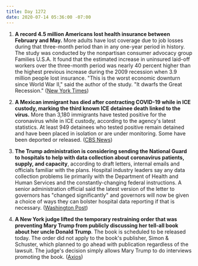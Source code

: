 ```yaml
---
title: Day 1272
date: 2020-07-14 05:36:00 -07:00
---
```


1. **A record 4.5 million Americans lost health insurance between February and May.** More adults have lost coverage due to job losses during that three-month period than in any one-year period in history. The study was conducted by the nonpartisan consumer advocacy group Families U.S.A. It found that the estimated increase in uninsured laid-off workers over the three-month period was nearly 40 percent higher than the highest previous increase during the 2009 recession when 3.9 million people lost insurance. "This is the worst economic downturn since World War II," said the author of the study. "It dwarfs the Great Recession." ([New York Times](https://www.nytimes.com/2020/07/13/world/coronavirus-updates.html#link-4a45abca))

2. **A Mexican immigrant has died after contracting COVID-19 while in ICE custody, marking the third known ICE detainee death linked to the virus.** More than 3,180 immigrants have tested positive for the coronavirus while in ICE custody, according to the agency's latest statistics. At least 949 detainees who tested positive remain detained and have been placed in isolation or are under monitoring. Some have been deported or released. ([CBS News](https://www.cbsnews.com/news/third-immigrant-dies-in-ice-custody-after-contracting-the-coronavirus/))

3. **The Trump administration is considering sending the National Guard to hospitals to help with data collection about coronavirus patients, supply, and capacity**, according to draft letters, internal emails and officials familiar with the plans. Hospital industry leaders say any data collection problems lie primarily with the Department of Health and Human Services and the constantly-changing federal instructions. A senior administration official said the latest version of the letter to governors has "changed significantly" and governors will now be given a choice of ways they can bolster hospital data reporting if that is necessary. ([Washington Post](https://www.washingtonpost.com/health/2020/07/13/trump-administration-recommend-national-guard-an-option-help-hospitals-report-covid-19-data/))

4. **A New York judge lifted the temporary restraining order that was preventing Mary Trump from publicly discussing her tell-all book about her uncle Donald Trump**. The book is scheduled to be released today. The order did not apply to the book's publisher, Simon & Schuster, which planned to go ahead with publication regardless of the lawsuit. The judge's decision simply allows Mary Trump to do interviews promoting the book. ([Axios](https://www.axios.com/mary-trump-restraining-order-29a423b5-afdc-453e-811b-40a8f0dee625.html))